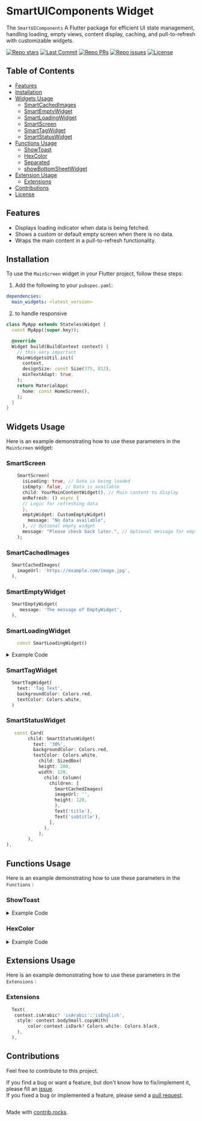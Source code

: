 # SmartUIComponents Widget

The `SmartUIComponents` A Flutter package for efficient UI state management, handling loading, empty views, content display, caching, and pull-to-refresh with customizable widgets.

<p>
    <a href="https://github.com/abdelrahmanghanem/main_widgets"><img src="https://img.shields.io/github/stars/abdelrahmanghanem/main_widgets?style=social" alt="Repo stars"></a>
    <a href="https://github.com/abdelrahmanghanem/main_widgets/commits/main"><img src="https://img.shields.io/github/last-commit/abdelrahmanghanem/main_widgets/main?logo=git" alt="Last Commit"></a>
    <a href="https://github.com/abdelrahmanghanem/main_widgets/pulls"><img src="https://img.shields.io/github/issues-pr/abdelrahmanghanem/main_widgets" alt="Repo PRs"></a>
    <a href="https://github.com/abdelrahmanghanem/main_widgets/issues?q=is%3Aissue+is%3Aopen"><img src="https://img.shields.io/github/issues/abdelrahmanghanem/main_widgets" alt="Repo issues"></a>
    <a href="https://github.com/abdelrahmanghanem/main_widgets/blob/main/LICENSE"><img src="https://badgen.net/github/license/abdelrahmanghanem/main_widgets" alt="License"></a>
</p>

## Table of Contents

- [Features](#features)
- [Installation](#installation)
- [Widgets Usage](#widgets-usage)
  - [SmartCachedImages](#smartcachedimages)
  - [SmartEmptyWidget](#smartemptywidget)
  - [SmartLoadingWidget](#smartloadingwidget)
  - [SmartScreen](#smartscreen)
  - [SmartTagWidget](#smarttagwidget)
  - [SmartStatusWidget](#smartstatuswidget)
- [Functions Usage](#functions-usage)
  - [ShowToast](#showtoast)
  - [HexColor](#hexcolor)
  - [Separated](#separated)
  - [showBottomSheetWidget](#showbottomsheet)
- [Extension Usage](#extension-usage)
  - [Extensions](#extensions)
- [Contributions](#contributions)
- [License](#license)

## Features

- Displays loading indicator when data is being fetched.
- Shows a custom or default empty screen when there is no data.
- Wraps the main content in a pull-to-refresh functionality.

## Installation

To use the `MainScreen` widget in your Flutter project, follow these steps:
1. Add the following to your `pubspec.yaml`:

```yaml
dependencies:
  main_widgets: <latest_version>
```
2. to handle responsive

```dart
class MyApp extends StatelessWidget {
  const MyApp({super.key});

  @override
  Widget build(BuildContext context) {
    // this very important
    MainWidgetsUtil.init(
      context,
      designSize: const Size(375, 812),
      minTextAdapt: true,
    );
    return MaterialApp(
      home: const HomeScreen(),
    );
  }
}
```




## Widgets Usage

Here is an example demonstrating how to use these parameters in the `MainScreen` widget:

### SmartScreen

```dart
    SmartScreen(
      isLoading: true, // Data is being loaded
      isEmpty: false, // Data is available
      child: YourMainContentWidget(), // Main content to display
      onRefresh: () async {
      // Logic for refreshing data
      },
      emptyWidget: CustomEmptyWidget(
        message: "No data available",
      ), // Optional empty widget
      message: "Please check back later.", // Optional message for empty state
    );
```

### SmartCachedImages

```dart
  SmartCachedImages(
    imageUrl: 'https://example.com/image.jpg',
  ),
``` 


### SmartEmptyWidget

```dart
  SmartEmptyWidget(
     message: 'The message of EmptyWidget',
  ),
```

### SmartLoadingWidget

```dart
    const SmartLoadingWidget()
```

<details>
<summary>Example Code </summary>

```dart
 SmartLoadingWidget(
    path: 'assets/animation.gif',
    loadingType: LoadingType.gif,
  )
```
```dart
  const SmartLoadingWidget(
    path: 'assets/animation1.json',
    loadingType: LoadingType.lottie,
  )
```
</details>

### SmartTagWidget

```dart
  SmartTagWidget(
    text: 'Tag Text',
    backgroundColor: Colors.red,
    textColor: Colors.white,
  )
```
### SmartStatusWidget

```dart
   const Card(
        child: SmartStatusWidget(
          text: '30%',
          backgroundColor: Colors.red,
          textColor: Colors.white,
            child: SizedBox(
            height: 200,
            width: 120,
              child: Column(
                children: [
                  SmartCachedImages(
                  imageUrl: '',
                  height: 120,
                  ),
                  Text('title'),
                  Text('subtitle'),
                ],
              ),
            ),
        ),
),
```


## Functions Usage

Here is an example demonstrating how to use these parameters in the `Functions` :

### ShowToast

<details>
<summary>Example Code </summary>

```dart
class MyApp extends StatelessWidget {
  const MyApp({super.key});

  @override
  Widget build(BuildContext context) {
    return StyledToast(
      backgroundColor: Colors.red,
      textStyle: const TextStyle(
        color: Colors.black,
        fontSize: 16,
      ),
      locale: const Locale('en', 'US'),
      child: MaterialApp(
        title: 'Flutter Demo',
        theme: ThemeData(
          colorScheme: ColorScheme.fromSeed(seedColor: Colors.deepPurple),
          useMaterial3: false,
        ),
        home: const MyHomePage(),
      ),
    );
  }
}

class MyHomePage extends StatelessWidget {
  const MyHomePage({super.key});

  @override
  Widget build(BuildContext context) {
    return Scaffold(
      appBar: AppBar(
        backgroundColor: Theme.of(context).colorScheme.inversePrimary,
        title: const Text('home'),
      ),
      body: Column(
        children: [
          TextButton(
            onPressed: () => showToastError(msg: 'show Toast Error'),
            child: const Text('show Toast Error'),
          ),
          TextButton(
            onPressed: () => showToastSuccess(msg: 'show Toast Success'),
            child: const Text('Show Toast Success'),
          ),
        ],
      ),
    );
  }
}
```
</details>

### HexColor

<details>
<summary>Example Code </summary>

```dart
class MyApp extends StatelessWidget {
  const MyApp({super.key});

  @override
  Widget build(BuildContext context) {
    return StyledToast(
      backgroundColor: Colors.red,
      textStyle: const TextStyle(
        color: Colors.black,
        fontSize: 16,
      ),
      locale: const Locale('en', 'US'),
      child: MaterialApp(
        title: 'Flutter Demo',
        theme: ThemeData(
          colorScheme: ColorScheme.fromSeed(seedColor: Colors.deepPurple),
          useMaterial3: false,
        ),
        home: const MyHomePage(),
      ),
    );
  }
}

class MyHomePage extends StatelessWidget {
  const MyHomePage({super.key});

  @override
  Widget build(BuildContext context) {
    return Scaffold(
      appBar: AppBar(
        backgroundColor: Theme.of(context).colorScheme.inversePrimary,
        title: const Text('home'),
      ),
      body: Column(
        children: [
          TextButton(
            onPressed: () => showToastError(msg: 'show Toast Error'),
            child: const Text('show Toast Error'),
          ),
          TextButton(
            onPressed: () => showToastSuccess(msg: 'show Toast Success'),
            child: const Text('Show Toast Success'),
          ),
        ],
      ),
    );
  }
}
```
</details>


## Extensions Usage

Here is an example demonstrating how to use these parameters in the `Extensions` :

### Extensions

```dart
  Text(
   context.isArabic? 'isArabic':'isEnglish',
    style: context.bodySmall.copyWith(
        color:context.isDark? Colors.white: Colors.black,
    ),
  ),
```





## Contributions
Feel free to contribute to this project.

If you find a bug or want a feature, but don't know how to fix/implement it, please fill an [issue](https://github.com/abdelrahmanghanem/main_widgets/issues).  
If you fixed a bug or implemented a feature, please send a [pull request](https://github.com/abdelrahmanghanem/main_widgets/pulls).

<a href="https://github.com/abdelrahmanghanem/main_widgets/graphs/contributors">
  <img src="https://contrib.rocks/image?repo=abdelrahmanghanem/main_widgets"  alt=""/>
</a>

Made with [contrib.rocks](https://contrib.rocks).